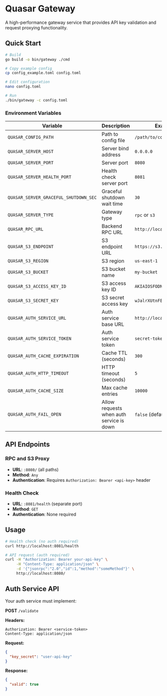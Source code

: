 # Quasar Gateway

A high-performance gateway service that provides API key validation and request proxying functionality.

## Quick Start

```bash
# Build
go build -o bin/gateway ./cmd

# Copy example config
cp config_example.toml config.toml

# Edit configuration
nano config.toml

# Run
./bin/gateway -c config.toml
```

### Environment Variables

| Variable                              | Description                              | Example                    |
| ------------------------------------- | ---------------------------------------- | -------------------------- |
| `QUASAR_CONFIG_PATH`                  | Path to config file                      | `/path/to/config.toml`     |
| `QUASAR_SERVER_HOST`                  | Server bind address                      | `0.0.0.0`                  |
| `QUASAR_SERVER_PORT`                  | Server port                              | `8080`                     |
| `QUASAR_SERVER_HEALTH_PORT`           | Health check server port                 | `8081`                     |
| `QUASAR_SERVER_GRACEFUL_SHUTDOWN_SEC` | Graceful shutdown wait time              | `30`                       |
| `QUASAR_SERVER_TYPE`                  | Gateway type                             | `rpc` or `s3`              |
| `QUASAR_RPC_URL`                      | Backend RPC URL                          | `http://localhost:8545`    |
| `QUASAR_S3_ENDPOINT`                  | S3 endpoint URL                          | `https://s3.amazonaws.com` |
| `QUASAR_S3_REGION`                    | S3 region                                | `us-east-1`                |
| `QUASAR_S3_BUCKET`                    | S3 bucket name                           | `my-bucket`                |
| `QUASAR_S3_ACCESS_KEY_ID`             | S3 access key ID                         | `AKIAIOSFODNN7EXAMPLE`     |
| `QUASAR_S3_SECRET_KEY`                | S3 secret access key                     | `wJalrXUtnFEMI/K7MDENG...` |
| `QUASAR_AUTH_SERVICE_URL`             | Auth service base URL                    | `http://localhost:9090`    |
| `QUASAR_AUTH_SERVICE_TOKEN`           | Auth service token                       | `secret-token`             |
| `QUASAR_AUTH_CACHE_EXPIRATION`        | Cache TTL (seconds)                      | `300`                      |
| `QUASAR_AUTH_HTTP_TIMEOUT`            | HTTP timeout (seconds)                   | `5`                        |
| `QUASAR_AUTH_CACHE_SIZE`              | Max cache entries                        | `10000`                    |
| `QUASAR_AUTH_FAIL_OPEN`               | Allow requests when auth service is down | `false` (default)          |

## API Endpoints

### RPC and S3 Proxy

- **URL**: `:8080/` (all paths)
- **Method**: `Any`
- **Authentication**: Requires `Authorization: Bearer <api-key>` header

### Health Check

- **URL**: `:8081/health` (separate port)
- **Method**: `GET`
- **Authentication**: None required

## Usage

```bash
# Health check (no auth required)
curl http://localhost:8081/health

# API request (auth required)
curl -H "Authorization: Bearer your-api-key" \
     -H "Content-Type: application/json" \
     -d '{"jsonrpc":"2.0","id":1,"method":"someMethod"}' \
     http://localhost:8080/
```

## Auth Service API

Your auth service must implement:

**POST** `/validate`

**Headers:**

```
Authorization: Bearer <service-token>
Content-Type: application/json
```

**Request:**

```json
{
  "key_secret": "user-api-key"
}
```

**Response:**

```json
{
  "valid": true
}
```
